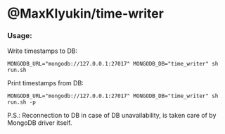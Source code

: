 # @MaxKlyukin/time-writer

### Usage:

Write timestamps to DB:
```
MONGODB_URL="mongodb://127.0.0.1:27017" MONGODB_DB="time_writer" sh run.sh
```

Print timestamps from DB:
```
MONGODB_URL="mongodb://127.0.0.1:27017" MONGODB_DB="time_writer" sh run.sh -p
```

P.S.: Reconnection to DB in case of DB unavailability, is taken care of by MongoDB driver itself.
